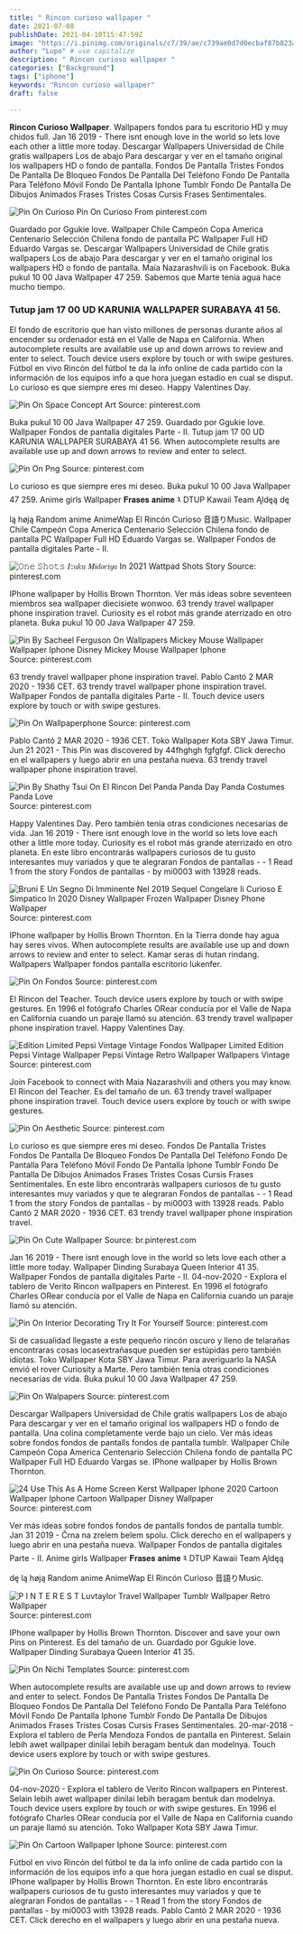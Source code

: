 ```yaml
---
title: " Rincon curioso wallpaper "
date: 2021-07-08
publishDate: 2021-04-10T15:47:59Z
image: "https://i.pinimg.com/originals/c7/39/ae/c739ae0d7d0ecbaf87b823a82fa42abb.jpg"
author: "Lupo" # use capitalize
description: " Rincon curioso wallpaper "
categories: ["Background"]
tags: ["iphone"]
keywords: "Rincon curioso wallpaper"
draft: false

---
```



**Rincon Curioso Wallpaper**. Wallpapers fondos para tu escritorio HD y muy chidos full. Jan 16 2019 - There isnt enough love in the world so lets love each other a little more today. Descargar Wallpapers Universidad de Chile gratis wallpapers Los de abajo Para descargar y ver en el tamaño original los wallpapers HD o fondo de pantalla. Fondos De Pantalla Tristes Fondos De Pantalla De Bloqueo Fondos De Pantalla Del Teléfono Fondo De Pantalla Para Teléfono Móvil Fondo De Pantalla Iphone Tumblr Fondo De Pantalla De Dibujos Animados Frases Tristes Cosas Cursis Frases Sentimentales.

![Pin On Curioso](https://i.pinimg.com/originals/25/9e/ea/259eea32b22106b496fe1be483fcd5f6.jpg "Pin On Curioso")
Pin On Curioso From pinterest.com


Guardado por Ggukie love. Wallpaper Chile Campeón Copa America Centenario Selección Chilena fondo de pantalla PC Wallpaper Full HD Eduardo Vargas se. Descargar Wallpapers Universidad de Chile gratis wallpapers Los de abajo Para descargar y ver en el tamaño original los wallpapers HD o fondo de pantalla. Maia Nazarashvili is on Facebook. Buka pukul 10 00 Java Wallpaper 47 259. Sabemos que Marte tenía agua hace mucho tiempo.

### Tutup jam 17 00 UD KARUNIA WALLPAPER SURABAYA 41 56.

El fondo de escritorio que han visto millones de personas durante años al encender su ordenador está en el Valle de Napa en California. When autocomplete results are available use up and down arrows to review and enter to select. Touch device users explore by touch or with swipe gestures. Fútbol en vivo Rincón del fútbol te da la info online de cada partido con la información de los equipos info a que hora juegan estadio en cual se disput. Lo curioso es que siempre eres mi deseo. Happy Valentines Day.


![Pin On Space Concept Art](https://i.pinimg.com/originals/07/3e/dc/073edc0ea7c416f3389c4b1b495e1ac9.png "Pin On Space Concept Art")
Source: pinterest.com

Buka pukul 10 00 Java Wallpaper 47 259. Guardado por Ggukie love. Wallpaper Fondos de pantalla digitales Parte - II. Tutup jam 17 00 UD KARUNIA WALLPAPER SURABAYA 41 56. When autocomplete results are available use up and down arrows to review and enter to select.

![Pin On Png](https://i.pinimg.com/736x/a0/0d/a9/a00da9ac4c22157399cf7ecefe6105a5.jpg "Pin On Png")
Source: pinterest.com

Lo curioso es que siempre eres mi deseo. Buka pukul 10 00 Java Wallpaper 47 259. Anime girls Wallpaper 𝐅𝐫𝐚𝐬𝐞𝐬 𝐚𝐧𝐢𝐦𝐞 ༣ DTUP Kawaii Team Ąldęą dę lą høją Random anime AnimeWap El Rincón Curioso 音語りMusic. Wallpaper Chile Campeón Copa America Centenario Selección Chilena fondo de pantalla PC Wallpaper Full HD Eduardo Vargas se. Wallpaper Fondos de pantalla digitales Parte - II.

![𝙾𝚗𝚎 𝚂𝚑𝚘𝚝𝚜 𝐼𝑧𝑢𝑘𝑢 𝑀𝑖𝑑𝑜𝑟𝑖𝑦𝑎 In 2021 Wattpad Shots Story](https://i.pinimg.com/474x/a1/3b/ab/a13bab27abf3c4bd7e4bc9236e94d01b.jpg "𝙾𝚗𝚎 𝚂𝚑𝚘𝚝𝚜 𝐼𝑧𝑢𝑘𝑢 𝑀𝑖𝑑𝑜𝑟𝑖𝑦𝑎 In 2021 Wattpad Shots Story")
Source: pinterest.com

IPhone wallpaper by Hollis Brown Thornton. Ver más ideas sobre seventeen miembros sea wallpaper diecisiete wonwoo. 63 trendy travel wallpaper phone inspiration travel. Curiosity es el robot más grande aterrizado en otro planeta. Buka pukul 10 00 Java Wallpaper 47 259.

![Pin By Sacheel Ferguson On Wallpapers Mickey Mouse Wallpaper Wallpaper Iphone Disney Mickey Mouse Wallpaper Iphone](https://i.pinimg.com/originals/bf/c9/c2/bfc9c253d401c722d03946a69faf90c9.jpg "Pin By Sacheel Ferguson On Wallpapers Mickey Mouse Wallpaper Wallpaper Iphone Disney Mickey Mouse Wallpaper Iphone")
Source: pinterest.com

63 trendy travel wallpaper phone inspiration travel. Pablo Cantó 2 MAR 2020 - 1936 CET. 63 trendy travel wallpaper phone inspiration travel. Wallpaper Fondos de pantalla digitales Parte - II. Touch device users explore by touch or with swipe gestures.

![Pin On Wallpaperphone](https://i.pinimg.com/736x/a3/11/08/a31108931caec757885087229fbd0641.jpg "Pin On Wallpaperphone")
Source: pinterest.com

Pablo Cantó 2 MAR 2020 - 1936 CET. Toko Wallpaper Kota SBY Jawa Timur. Jun 21 2021 - This Pin was discovered by 44fhghgh fgfgfgf. Click derecho en el wallpapers y luego abrir en una pestaña nueva. 63 trendy travel wallpaper phone inspiration travel.

![Pin By Shathy Tsui On El Rincon Del Panda Panda Day Panda Costumes Panda Love](https://i.pinimg.com/originals/65/30/b6/6530b6b61092f901513986c91dbe3ced.jpg "Pin By Shathy Tsui On El Rincon Del Panda Panda Day Panda Costumes Panda Love")
Source: pinterest.com

Happy Valentines Day. Pero también tenía otras condiciones necesarias de vida. Jan 16 2019 - There isnt enough love in the world so lets love each other a little more today. Curiosity es el robot más grande aterrizado en otro planeta. En este libro encontrarás wallpapers curiosos de tu gusto interesantes muy variados y que te alegraran Fondos de pantallas - - 1 Read 1 from the story Fondos de pantallas - by mi0003 with 13928 reads.

![Bruni E Un Segno Di Imminente Nel 2019 Sequel Congelare Ii Curioso E Simpatico In 2020 Disney Wallpaper Frozen Wallpaper Disney Phone Wallpaper](https://i.pinimg.com/originals/d9/d2/f6/d9d2f6dc8a51435be716f225f53172a3.png "Bruni E Un Segno Di Imminente Nel 2019 Sequel Congelare Ii Curioso E Simpatico In 2020 Disney Wallpaper Frozen Wallpaper Disney Phone Wallpaper")
Source: pinterest.com

IPhone wallpaper by Hollis Brown Thornton. En la Tierra donde hay agua hay seres vivos. When autocomplete results are available use up and down arrows to review and enter to select. Kamar seras di hutan rindang. Wallpapers Wallpaper fondos pantalla escritorio lukenfer.

![Pin On Fondos](https://i.pinimg.com/736x/a6/22/7b/a6227b10650b5222795ccc820bb5f06c.jpg "Pin On Fondos")
Source: pinterest.com

El Rincon del Teacher. Touch device users explore by touch or with swipe gestures. En 1996 el fotógrafo Charles ORear conducía por el Valle de Napa en California cuando un paraje llamó su atención. 63 trendy travel wallpaper phone inspiration travel. Happy Valentines Day.

![Edition Limited Pepsi Vintage Vintage Fondos Wallpaper Limited Edition Pepsi Vintage Wallpaper Pepsi Vintage Retro Wallpaper Wallpapers Vintage](https://i.pinimg.com/originals/07/d9/a0/07d9a0074e5a5705f7e94c7741be50e9.jpg "Edition Limited Pepsi Vintage Vintage Fondos Wallpaper Limited Edition Pepsi Vintage Wallpaper Pepsi Vintage Retro Wallpaper Wallpapers Vintage")
Source: pinterest.com

Join Facebook to connect with Maia Nazarashvili and others you may know. El Rincon del Teacher. Es del tamaño de un. 63 trendy travel wallpaper phone inspiration travel. Touch device users explore by touch or with swipe gestures.

![Pin On Aesthetic](https://i.pinimg.com/736x/8d/5f/5a/8d5f5aacf162ab47fdf1622f22bfb5a9.jpg "Pin On Aesthetic")
Source: pinterest.com

Lo curioso es que siempre eres mi deseo. Fondos De Pantalla Tristes Fondos De Pantalla De Bloqueo Fondos De Pantalla Del Teléfono Fondo De Pantalla Para Teléfono Móvil Fondo De Pantalla Iphone Tumblr Fondo De Pantalla De Dibujos Animados Frases Tristes Cosas Cursis Frases Sentimentales. En este libro encontrarás wallpapers curiosos de tu gusto interesantes muy variados y que te alegraran Fondos de pantallas - - 1 Read 1 from the story Fondos de pantallas - by mi0003 with 13928 reads. Pablo Cantó 2 MAR 2020 - 1936 CET. 63 trendy travel wallpaper phone inspiration travel.

![Pin On Cute Wallpaper](https://i.pinimg.com/736x/f7/b0/00/f7b000c3ebbac8cc5d3891170882ca14.jpg "Pin On Cute Wallpaper")
Source: br.pinterest.com

Jan 16 2019 - There isnt enough love in the world so lets love each other a little more today. Wallpaper Dinding Surabaya Queen Interior 41 35. Wallpaper Fondos de pantalla digitales Parte - II. 04-nov-2020 - Explora el tablero de Verito Rincon wallpapers en Pinterest. En 1996 el fotógrafo Charles ORear conducía por el Valle de Napa en California cuando un paraje llamó su atención.

![Pin On Interior Decorating Try It For Yourself](https://i.pinimg.com/736x/1f/b2/bd/1fb2bd6d07bfd1af6fd2bb00e1df6ed0.jpg "Pin On Interior Decorating Try It For Yourself")
Source: pinterest.com

Si de casualidad llegaste a este pequeño rincón oscuro y lleno de telarañas encontraras cosas locasextrañasque pueden ser estúpidas pero también idiotas. Toko Wallpaper Kota SBY Jawa Timur. Para averiguarlo la NASA envió el rover Curiosity a Marte. Pero también tenía otras condiciones necesarias de vida. Buka pukul 10 00 Java Wallpaper 47 259.

![Pin On Walpapers](https://i.pinimg.com/originals/d1/a8/00/d1a80080ef15e85c6ed7a0755ca3d97f.jpg "Pin On Walpapers")
Source: pinterest.com

Descargar Wallpapers Universidad de Chile gratis wallpapers Los de abajo Para descargar y ver en el tamaño original los wallpapers HD o fondo de pantalla. Una colina completamente verde bajo un cielo. Ver más ideas sobre fondos fondos de pantalls fondos de pantalla tumblr. Wallpaper Chile Campeón Copa America Centenario Selección Chilena fondo de pantalla PC Wallpaper Full HD Eduardo Vargas se. IPhone wallpaper by Hollis Brown Thornton.

![24 Use This As A Home Screen Kerst Wallpaper Iphone 2020 Cartoon Wallpaper Iphone Cartoon Wallpaper Disney Wallpaper](https://i.pinimg.com/564x/09/3f/df/093fdfb0cb2f3b4e890fd03011636c81.jpg "24 Use This As A Home Screen Kerst Wallpaper Iphone 2020 Cartoon Wallpaper Iphone Cartoon Wallpaper Disney Wallpaper")
Source: pinterest.com

Ver más ideas sobre fondos fondos de pantalls fondos de pantalla tumblr. Jan 31 2019 - Črna na zrelem belem spolu. Click derecho en el wallpapers y luego abrir en una pestaña nueva. Wallpaper Fondos de pantalla digitales Parte - II. Anime girls Wallpaper 𝐅𝐫𝐚𝐬𝐞𝐬 𝐚𝐧𝐢𝐦𝐞 ༣ DTUP Kawaii Team Ąldęą dę lą høją Random anime AnimeWap El Rincón Curioso 音語りMusic.

![P I N T E R E S T Luvtaylor Travel Wallpaper Tumblr Wallpaper Retro Wallpaper](https://i.pinimg.com/originals/c1/67/47/c16747030fc3bbd1b444430261386b96.jpg "P I N T E R E S T Luvtaylor Travel Wallpaper Tumblr Wallpaper Retro Wallpaper")
Source: pinterest.com

IPhone wallpaper by Hollis Brown Thornton. Discover and save your own Pins on Pinterest. Es del tamaño de un. Guardado por Ggukie love. Wallpaper Dinding Surabaya Queen Interior 41 35.

![Pin On Nichi Templates](https://i.pinimg.com/originals/2f/dc/31/2fdc313ec8d6b66ae92016d365c02b20.jpg "Pin On Nichi Templates")
Source: pinterest.com

When autocomplete results are available use up and down arrows to review and enter to select. Fondos De Pantalla Tristes Fondos De Pantalla De Bloqueo Fondos De Pantalla Del Teléfono Fondo De Pantalla Para Teléfono Móvil Fondo De Pantalla Iphone Tumblr Fondo De Pantalla De Dibujos Animados Frases Tristes Cosas Cursis Frases Sentimentales. 20-mar-2018 - Explora el tablero de Perla Mendoza Fondos de pantalla en Pinterest. Selain lebih awet wallpaper dinilai lebih beragam bentuk dan modelnya. Touch device users explore by touch or with swipe gestures.

![Pin On Curioso](https://i.pinimg.com/originals/25/9e/ea/259eea32b22106b496fe1be483fcd5f6.jpg "Pin On Curioso")
Source: pinterest.com

04-nov-2020 - Explora el tablero de Verito Rincon wallpapers en Pinterest. Selain lebih awet wallpaper dinilai lebih beragam bentuk dan modelnya. Touch device users explore by touch or with swipe gestures. En 1996 el fotógrafo Charles ORear conducía por el Valle de Napa en California cuando un paraje llamó su atención. Toko Wallpaper Kota SBY Jawa Timur.

![Pin On Cartoon Wallpaper Iphone](https://i.pinimg.com/originals/c7/39/ae/c739ae0d7d0ecbaf87b823a82fa42abb.jpg "Pin On Cartoon Wallpaper Iphone")
Source: pinterest.com

Fútbol en vivo Rincón del fútbol te da la info online de cada partido con la información de los equipos info a que hora juegan estadio en cual se disput. IPhone wallpaper by Hollis Brown Thornton. En este libro encontrarás wallpapers curiosos de tu gusto interesantes muy variados y que te alegraran Fondos de pantallas - - 1 Read 1 from the story Fondos de pantallas - by mi0003 with 13928 reads. Pablo Cantó 2 MAR 2020 - 1936 CET. Click derecho en el wallpapers y luego abrir en una pestaña nueva.

